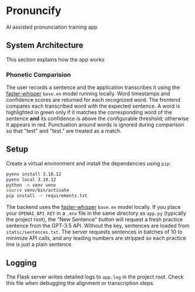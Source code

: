 # Pronuncify

AI assisted pronunciation training app

## System Architecture

This section explains how the app works

### Phonetic Comparision
The user records a sentence and the application transcribes it using the
[faster-whisper](https://github.com/guillaumekln/faster-whisper) `base.en`
model running locally. Word timestamps and confidence scores are returned for
each recognized word. The frontend compares each transcribed word with the
expected sentence. A word is highlighted in green only if it matches the
corresponding word of the sentence **and** its confidence is above the
configurable threshold; otherwise it appears in red.
Punctuation around words is ignored during comparison so that "test" and
"test." are treated as a match.

## Setup

Create a virtual environment and install the dependencies using `pip`:

```bash
pyenv install 3.10.12
pyenv local 3.10.12
python -m venv venv
source venv/bin/activate
pip install -r requirements.txt
```


The backend uses the [faster-whisper](https://github.com/guillaumekln/faster-whisper)
`base.en` model locally. If you place your `OPENAI_API_KEY` in a `.env` file in
the same directory as `app.py` (typically the project root), the "New Sentence"
button will request a fresh practice
sentence from the GPT-3.5 API. Without the key, sentences are loaded from
`static/sentences.txt`.
The server requests sentences in batches of 10 to minimize API calls, and any
leading numbers are stripped so each practice line is just a plain sentence.

## Logging

The Flask server writes detailed logs to `app.log` in the project root. Check
this file when debugging the alignment or transcription steps.
